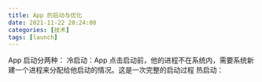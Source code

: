 ```yaml
---
title: App 的启动与优化
date: 2021-11-22 20:24:00
categories: [技术]
tags: [launch]
---
```


App 启动分两种：
冷启动：App 点击启动前，他的进程不在系统内，需要系统新建一个进程来分配给他启动的情况。这是一次完整的启动过程
热启动：